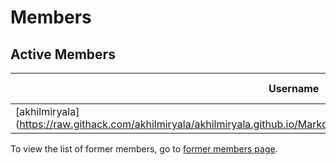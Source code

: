 # Members

## Active Members

|**Username**|**Join Date**|
|------------|-------------|
|[akhilmiryala] (https://raw.githack.com/akhilmiryala/akhilmiryala.github.io/Markdown/#!pages/micromaster/profiles/akhilmiryala.md)|2020-11-05|
To view the list of former members, go to [former members page](former-team.md).
